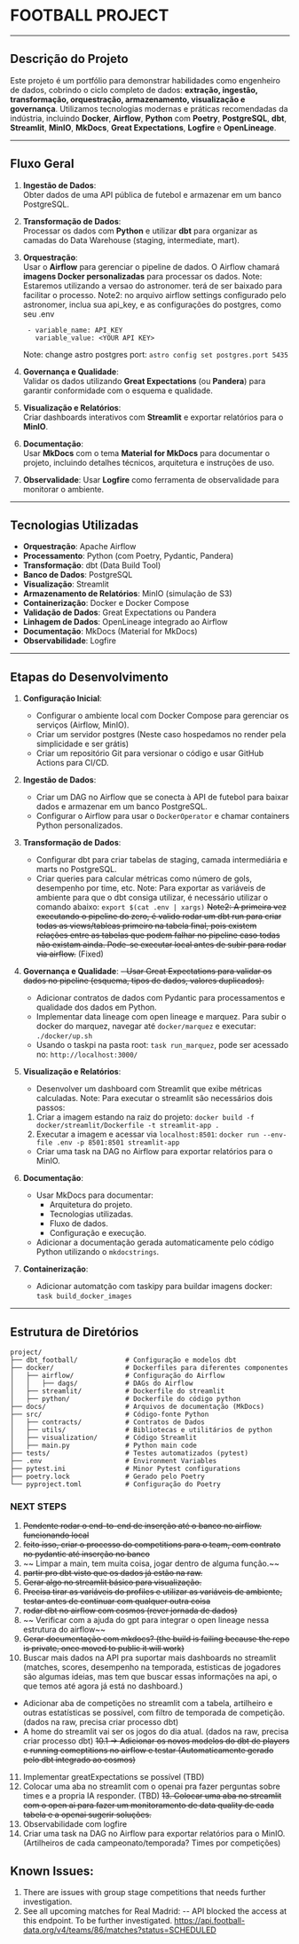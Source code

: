  
# FOOTBALL PROJECT

---

## Descrição do Projeto

Este projeto é um portfólio para demonstrar habilidades como engenheiro de dados, cobrindo o ciclo completo de dados: **extração, ingestão, transformação, orquestração, armazenamento, visualização e governança**. Utilizamos tecnologias modernas e práticas recomendadas da indústria, incluindo **Docker**, **Airflow**, **Python** com **Poetry**, **PostgreSQL**, **dbt**, **Streamlit**, **MinIO**, **MkDocs**, **Great Expectations**, **Logfire** e **OpenLineage**.

---

## Fluxo Geral

1. **Ingestão de Dados**:  
   Obter dados de uma API pública de futebol e armazenar em um banco PostgreSQL.

2. **Transformação de Dados**:  
   Processar os dados com **Python** e utilizar **dbt** para organizar as camadas do Data Warehouse (staging, intermediate, mart).

3. **Orquestração**:  
   Usar o **Airflow** para gerenciar o pipeline de dados. O Airflow chamará **imagens Docker personalizadas** para processar os dados.
   Note: Estaremos utilizando a versao do astronomer. terá de ser baixado para facilitar o processo.
   Note2: no arquivo airflow settings configurado pelo astronomer, inclua sua api_key, e as configurações do postgres, como seu .env
   ```variables:
    - variable_name: API_KEY
      variable_value: <YOUR API KEY>
    ```
    Note: change astro postgres port: `astro config set postgres.port 5435`

4. **Governança e Qualidade**:  
   Validar os dados utilizando **Great Expectations** (ou **Pandera**) para garantir conformidade com o esquema e qualidade.

5. **Visualização e Relatórios**:  
   Criar dashboards interativos com **Streamlit** e exportar relatórios para o **MinIO**.

6. **Documentação**:  
   Usar **MkDocs** com o tema **Material for MkDocs** para documentar o projeto, incluindo detalhes técnicos, arquitetura e instruções de uso.

7. **Observalidade**:
   Usar **Logfire** como ferramenta de observalidade para monitorar o ambiente.
---

## Tecnologias Utilizadas

- **Orquestração**: Apache Airflow  
- **Processamento**: Python (com Poetry, Pydantic, Pandera)  
- **Transformação**: dbt (Data Build Tool)  
- **Banco de Dados**: PostgreSQL  
- **Visualização**: Streamlit  
- **Armazenamento de Relatórios**: MinIO (simulação de S3)  
- **Containerização**: Docker e Docker Compose  
- **Validação de Dados**: Great Expectations ou Pandera  
- **Linhagem de Dados**: OpenLineage integrado ao Airflow  
- **Documentação**: MkDocs (Material for MkDocs)
- **Observabilidade**: Logfire

---

## Etapas do Desenvolvimento

1. **Configuração Inicial**:
   - Configurar o ambiente local com Docker Compose para gerenciar os serviços (Airflow, MinIO).
   - Criar um servidor postgres (Neste caso hospedamos no render pela simplicidade e ser grátis)
   - Criar um repositório Git para versionar o código e usar GitHub Actions para CI/CD.

2. **Ingestão de Dados**:
   - Criar um DAG no Airflow que se conecta à API de futebol para baixar dados e armazenar em um banco PostgreSQL.
   - Configurar o Airflow para usar o `DockerOperator` e chamar containers Python personalizados.

3. **Transformação de Dados**:
   - Configurar dbt para criar tabelas de staging, camada intermediária e marts no PostgreSQL.
   - Criar queries para calcular métricas como número de gols, desempenho por time, etc.
   Note: Para exportar as variáveis de ambiente para que o dbt consiga utilizar, é necessário utilizar o comando abaixo:
   `export $(cat .env | xargs)`
   ~~Note2: A primeira vez executando o pipeline do zero, é valido rodar um dbt run para criar todas as views/tableas primeiro na tabela final, pois existem relações entre as tabelas que podem falhar no pipeline caso todas não existam ainda. Pode-se executar local antes de subir para rodar via airflow.~~ (Fixed)


4. **Governança e Qualidade**:
   ~~- Usar Great Expectations para validar os dados no pipeline (esquema, tipos de dados, valores duplicados).~~
   - Adicionar contratos de dados com Pydantic para processamentos e qualidade dos dados em Python.
   - Implementar data lineage com open lineage e marquez. Para subir o docker do marquez, navegar até `docker/marquez` e executar: `./docker/up.sh`
   - Usando o taskpi na pasta root: `task run_marquez`, pode ser acessado no: `http://localhost:3000/`

5. **Visualização e Relatórios**:
   - Desenvolver um dashboard com Streamlit que exibe métricas calculadas.
   Note: Para executar o streamlit são necessários dois passos:
    1. Criar a imagem estando na raiz do projeto: `docker build -f docker/streamlit/Dockerfile -t streamlit-app .`
    2. Executar a imagem e acessar via `localhost:8501`: `docker run --env-file .env -p 8501:8501 streamlit-app`
   - Criar uma task na DAG no Airflow para exportar relatórios para o MinIO.

6. **Documentação**:
   - Usar MkDocs para documentar:
     - Arquitetura do projeto.
     - Tecnologias utilizadas.
     - Fluxo de dados.
     - Configuração e execução.
   - Adicionar a documentação gerada automaticamente pelo código Python utilizando o `mkdocstrings`.

7. **Containerização**:
    - Adicionar automatção com taskipy para buildar imagens docker: `task build_docker_images`

---

## Estrutura de Diretórios

```plaintext
project/                   
├── dbt_football/            # Configuração e modelos dbt
├── docker/                  # Dockerfiles para diferentes componentes
│   ├── airflow/             # Configuração do Airflow
│   │   ├── dags/            # DAGs do Airflow
│   ├── streamlit/           # Dockerfile do streamlit
│   ├── python/              # Dockerfile do código python
├── docs/                    # Arquivos de documentação (MkDocs)
├── src/                     # Código-fonte Python
│   ├── contracts/           # Contratos de Dados
│   ├── utils/               # Bibliotecas e utilitários de python
│   ├── visualization/       # Código Streamlit
│   ├── main.py              # Python main code
├── tests/                   # Testes automatizados (pytest)
├── .env                     # Environment Variables
├── pytest.ini               # Minor Pytest configurations
├── poetry.lock              # Gerado pelo Poetry
└── pyproject.toml           # Configuração do Poetry

```


### NEXT STEPS

1. ~~Pendente rodar o end-to-end de inserção até o banco no airflow. funcionando local~~
2. ~~feito isso, criar o processo do competitions para o team, com contrato no pydantic até inserção no banco~~
3. ~~ Limpar a main, tem muita coisa, jogar dentro de alguma função.~~
4. ~~partir pro dbt visto que os dados já estão na raw.~~
5. ~~Gerar algo no streamlit  básico para visualização.~~
6. ~~Precisa tirar as variáveis do profiles e utilizar as variáveis de ambiente, testar antes de continuar com qualquer outra coisa~~
7. ~~rodar dbt no airflow com cosmos (rever jornada de dados)~~
8. ~~ Verificar com a ajuda do gpt para integrar o open lineage nessa estrutura do airflow~~
9. ~~Gerar documentação com mkdocs? (the build is failing because the repo is private, once moved to public it will work)~~
10. Buscar mais dados na API pra suportar mais dashboards no streamlit (matches, scores, desempenho na temporada, estisticas de jogadores são algumas ideias, mas tem que buscar essas informações na api, o que temos até agora já está no dashboard.) 
- Adicionar aba de competições no streamlit com a tabela, artilheiro e outras estatísticas se possível, com filtro de temporada de competição. (dados na raw, precisa criar processo dbt)
- A home do streamlit vai ser os jogos do dia atual. (dados na raw, precisa criar processo dbt)
~~10.1 -> Adicionar os novos modelos do dbt de players e running comeptitions no airflow e testar (Automaticamente gerado pelo dbt integrado ao cosmos)~~ 
11. Implementar greatExpectations se possível (TBD)
12. Colocar uma aba no streamlit com o openai pra fazer perguntas sobre times e a propria IA responder. (TBD)
~~13. Colocar uma aba no streamlit com o open ai para fazer um monitoramento de data quality de cada tabela e a openai sugerir soluções.~~
14. Observabilidade com logfire
15. Criar uma task na DAG no Airflow para exportar relatórios para o MinIO. (Artilheiros de cada campeonato/temporada? Times por competições)


## Known Issues:
1. There are issues with group stage competitions that needs further investigation.
2. See all upcoming matches for Real Madrid: -- API blocked the access at this endpoint. To be further investigated.
https://api.football-data.org/v4/teams/86/matches?status=SCHEDULED
